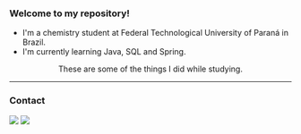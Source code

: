 
### Welcome to my repository!
- I'm a chemistry student at Federal Technological University of Paraná in Brazil.
- I'm currently learning Java, SQL and Spring.
<div align="center">
These are some of the things I did while studying.
</div>

---

<h3 align="left">Contact</h3>
<div>  
  <a href="https://www.linkedin.com/in/luis-guilherme-giannina-sante-5382b91b2/" target="_blank"><img src="https://img.shields.io/badge/-LinkedIn-%230077B5?style=for-the-badge&logo=linkedin&logoColor=white" target="_blank"></a> 
  <a target="_blank" href="mailto:l.g.g.sante@gmail.com"><img src="https://img.shields.io/badge/-Gmail-D14836?style=for-the-badge&logo=Gmail&logoColor=white"></img></a>
</div>

